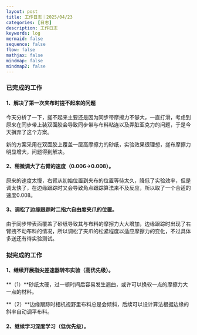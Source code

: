 ```yaml
---
layout: post
title: 工作日志｜2025/04/23
categories: [日志]
description: 工作日志
keywords: log
mermaid: false
sequence: false
flow: false
mathjax: false
mindmap: false
mindmap2: false
---
```

### 已完成的工作

#### 1、解决了第一次夹布时搓不起来的问题

今天分析了一下，搓不起来主要还是因为同步带摩擦力不够大，一直打滑，考虑到原来在同步带上装双面胶会导致同步带与布料粘连以及弄脏亚克力的问题，于是今天摒弃了这个方案。

新的方案采用在双面胶上覆盖一层高摩擦力的砂纸，实验效果很理想，搓布摩擦力明显增大，问题得到解决。


#### 2、稍微调大了右臂的速度（0.006->0.008）。

原来的速度太慢，右臂从初始位置到夹布的位置等待太久，降低了实验效率，但是调太快了，在边缘跟踪时又会导致角点跟踪算法来不及反应，所以取了一个合适的速度0.008。

#### 3、调松了边缘跟踪时二指六自由度夹爪的位置。

由于同步带表面覆盖了砂纸导致其与布料的摩擦力大大增加，边缘跟踪时出现了右臂拽不动布料的情况，所以调松了夹爪的松紧程度以适应摩擦力的变化，不过具体多送还有待实验测试。

### 拟完成的工作

#### 1、继续开展指尖差速器转布实验（高优先级）。

**（1）**砂纸太硬，过一顿时间后容易发生翘曲，或许可以换软一点的摩擦力大一点的材料。

**（2）**边缘跟踪时相机视野里布料总是会倾斜，后续可以设计算法根据边缘的斜率自动调平布料。

#### 2、继续学习深度学习（低优先级）。

